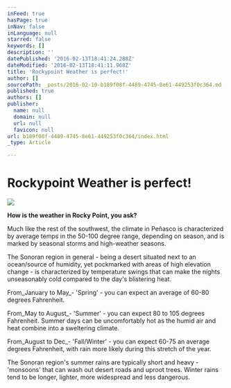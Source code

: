 ```yaml
---
inFeed: true
hasPage: true
inNav: false
inLanguage: null
starred: false
keywords: []
description: ''
datePublished: '2016-02-13T18:41:24.288Z'
dateModified: '2016-02-13T18:41:11.968Z'
title: 'Rockypoint Weather is perfect!'
author: []
sourcePath: _posts/2016-02-10-b189f08f-4489-4745-8e61-449253f0c364.md
published: true
authors: []
publisher:
  name: null
  domain: null
  url: null
  favicon: null
url: b189f08f-4489-4745-8e61-449253f0c364/index.html
_type: Article

---
```

# Rockypoint Weather is perfect!
![](https://the-grid-user-content.s3-us-west-2.amazonaws.com/16ac1de0-cb37-42d4-818e-0ec89ecfcea5.jpg)

**How is the weather in Rocky Point, you ask?**

Much like the rest of the southwest, the climate in Peñasco is characterized by average temps in the 50-100 degree range, depending on season, and is marked by seasonal storms and high-weather seasons.

The Sonoran region in general - being a desert situated next to an ocean/source of humidity, yet pockmarked with areas of high elevation change - is characterized by temperature swings that can make the nights unseasonably cold compared to the day's blistering heat.

From_January to May_- 'Spring' - you can expect an average of 60-80 degrees Fahrenheit.

From_May to August_- 'Summer' - you can expect 80 to 105 degrees Fahrenheit. Summer days can be uncomfortably hot as the humid air and heat combine into a sweltering climate.

From_August to Dec_- 'Fall/Winter' - you can expect 60-75 an average degrees Fahrenheit, with rain more likely during this stretch of the year.

The Sonoran region's summer rains are typically short and heavy - 'monsoons' that can wash out desert roads and uproot trees. Winter rains tend to be longer, lighter, more widespread and less dangerous.